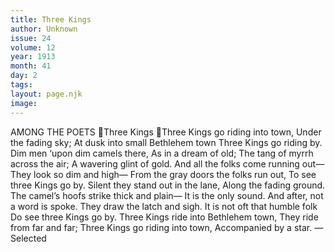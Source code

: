 ```yaml
---
title: Three Kings
author: Unknown
issue: 24
volume: 12
year: 1913
month: 41
day: 2
tags:
layout: page.njk
image:
---
```

AMONG THE POETS Three Kings Three Kings go riding into town, Under the fading sky; At dusk into small Bethlehem town Three Kings go riding by. Dim men ‘upon dim camels there, As in a dream of old; The tang of myrrh across the air; A wavering glint of gold. And all the folks come running out— They look so dim and high— From the gray doors the folks run out, To see three Kings go by. Silent they stand out in the lane, Along the fading ground. The camel’s hoofs strike thick and plain— It is the only sound. And after, not a word is spoke. They draw the latch and sigh. It is not oft that humble folk Do see three Kings go by. Three Kings ride into Bethlehem town, They ride from far and far; Three Kings go riding into town, Accompanied by a star. —Selected
